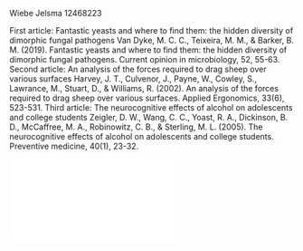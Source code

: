 Wiebe Jelsma 12468223

First article:
Fantastic yeasts and where to find them: the hidden diversity of dimorphic fungal pathogens
Van Dyke, M. C. C., Teixeira, M. M., & Barker, B. M. (2019). Fantastic yeasts and where to find them: the hidden diversity of dimorphic fungal pathogens. Current opinion in microbiology, 52, 55-63.
Second article:
An analysis of the forces required to drag sheep over various surfaces
Harvey, J. T., Culvenor, J., Payne, W., Cowley, S., Lawrance, M., Stuart, D., & Williams, R. (2002). An analysis of the forces required to drag sheep over various surfaces. Applied Ergonomics, 33(6), 523-531.
Third article:
The neurocognitive effects of alcohol on adolescents and college students
Zeigler, D. W., Wang, C. C., Yoast, R. A., Dickinson, B. D., McCaffree, M. A., Robinowitz, C. B., & Sterling, M. L. (2005). The neurocognitive effects of alcohol on adolescents and college students. Preventive medicine, 40(1), 23-32.

![](picture.pdf) 
